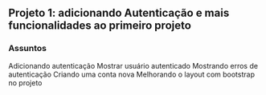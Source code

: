 ## Projeto 1: adicionando Autenticação e mais funcionalidades ao primeiro projeto

### Assuntos
Adicionando autenticação
Mostrar usuário autenticado
Mostrando erros de autenticação
Criando uma conta nova
Melhorando o layout com bootstrap no projeto